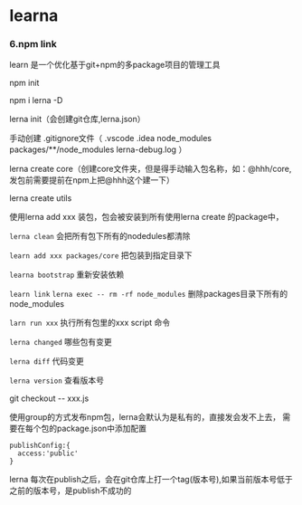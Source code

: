 # learna


### 6.npm link





learn 是一个优化基于git+npm的多package项目的管理工具

npm init

npm i lerna -D

lerna init（会创建git仓库,lerna.json）

手动创建 .gitignore文件（
.vscode
.idea
node_modules
packages/**/node_modules
lerna-debug.log
）

lerna create core（创建core文件夹，但是得手动输入包名称，如：@hhh/core,发包前需要提前在npm上把@hhh这个建一下）


lerna create utils

使用lerna add xxx 装包，包会被安装到所有使用lerna create 的package中，


`lerna clean` 会把所有包下所有的nodedules都清除

`learn add xxx packages/core` 把包装到指定目录下

`learna bootstrap` 重新安装依赖

`learn link`
`lerna exec -- rm -rf node_modules` 删除packages目录下所有的node_modules

`larn run xxx` 执行所有包里的xxx script 命令

`lerna changed` 哪些包有变更

`lerna diff` 代码变更

`lerna version` 查看版本号


git checkout -- xxx.js


使用group的方式发布npm包，lerna会默认为是私有的，直接发会发不上去，
需要在每个包的package.json中添加配置
```
publishConfig:{
  access:'public'
}
```
lerna 每次在publish之后，会在git仓库上打一个tag(版本号),如果当前版本号低于之前的版本号，是publish不成功的